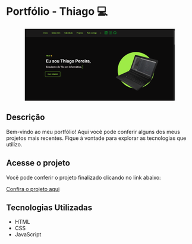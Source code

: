 # Portfólio - Thiago 💻

<div align="center">
  <img src="portifolio/img/Captura de Tela (67).png" alt="Imagem do projeto finalizado" width="80%">
</div>

## Descrição

Bem-vindo ao meu portfólio! Aqui você pode conferir alguns dos meus projetos mais recentes. Fique à vontade para explorar as tecnologias que utilizo.

## Acesse o projeto

Você pode conferir o projeto finalizado clicando no link abaixo:

[Confira o projeto aqui](https://thiago-pereira.netlify.app/)

## Tecnologias Utilizadas

- HTML
- CSS
- JavaScript

